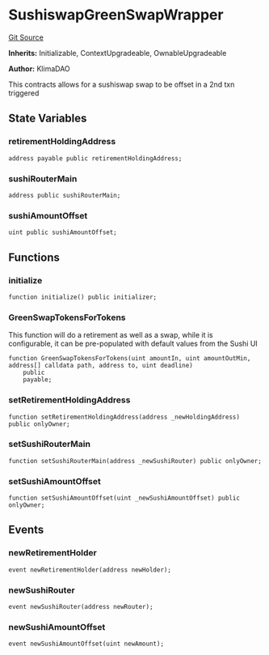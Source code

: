 # SushiswapGreenSwapWrapper
[Git Source](https://github.com/KlimaDAO/klimadao-solidity/blob/b98fc1e8b7dcf2a7b80bbaba384c8c84431739fc/src/integrations/sushixklima/SushiswapGreenWrapper.sol)

**Inherits:**
Initializable, ContextUpgradeable, OwnableUpgradeable

**Author:**
KlimaDAO

This contracts allows for a sushiswap swap to be offset in a 2nd txn triggered


## State Variables
### retirementHoldingAddress

```solidity
address payable public retirementHoldingAddress;
```


### sushiRouterMain

```solidity
address public sushiRouterMain;
```


### sushiAmountOffset

```solidity
uint public sushiAmountOffset;
```


## Functions
### initialize


```solidity
function initialize() public initializer;
```

### GreenSwapTokensForTokens

This function will do a retirement as well as a swap, while it is \
configurable, it can be pre-populated with default values from the Sushi UI


```solidity
function GreenSwapTokensForTokens(uint amountIn, uint amountOutMin, address[] calldata path, address to, uint deadline)
    public
    payable;
```

### setRetirementHoldingAddress


```solidity
function setRetirementHoldingAddress(address _newHoldingAddress) public onlyOwner;
```

### setSushiRouterMain


```solidity
function setSushiRouterMain(address _newSushiRouter) public onlyOwner;
```

### setSushiAmountOffset


```solidity
function setSushiAmountOffset(uint _newSushiAmountOffset) public onlyOwner;
```

## Events
### newRetirementHolder

```solidity
event newRetirementHolder(address newHolder);
```

### newSushiRouter

```solidity
event newSushiRouter(address newRouter);
```

### newSushiAmountOffset

```solidity
event newSushiAmountOffset(uint newAmount);
```

